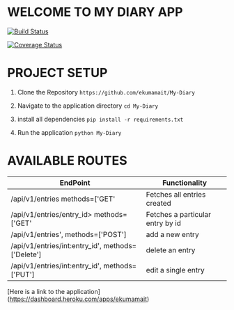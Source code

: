 
# WELCOME TO MY DIARY APP

[![Build Status](https://travis-ci.org/ekumamait/My-Diary.svg?branch=api_branch)](https://travis-ci.org/ekumamait/My-Diary)

[![Coverage Status](https://coveralls.io/repos/github/ekumamait/My-Diary/badge.svg)](https://coveralls.io/github/ekumamait/My-Diary)


# PROJECT SETUP


1. Clone the Repository
`https://github.com/ekumamait/My-Diary`

2. Navigate to the application directory
`cd My-Diary`

3. install all dependencies
`pip install -r requirements.txt`

4. Run the application
`python My-Diary`


# AVAILABLE ROUTES


EndPoint | Functionality    
--- | --- 
/api/v1/entries methods=['GET' | Fetches all entries created                        
/api/v1/entries/entry_id> methods=['GET' | Fetches a particular entry by id
/api/v1/entries', methods=['POST'] | add a new entry 
/api/v1/entries/int:entry_id', methods=['Delete'] | delete an entry
/api/v1/entries/int:entry_id', methods=['PUT'] | edit a single entry

[Here is a link to the application]
(https://dashboard.heroku.com/apps/ekumamait)

